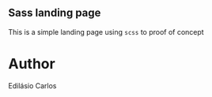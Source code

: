 ## Sass landing page

This is a simple landing page using `scss` to proof of concept

# Author

Edilásio Carlos
